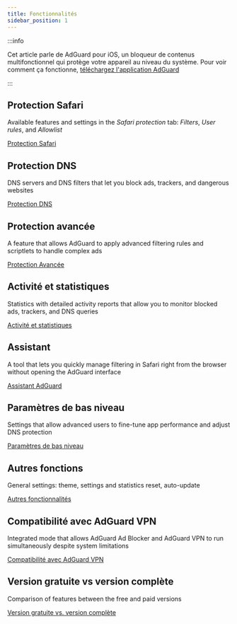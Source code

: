 ```yaml
---
title: Fonctionnalités
sidebar_position: 1
---
```


:::info

Cet article parle de AdGuard pour iOS, un bloqueur de contenus multifonctionnel qui protège votre appareil au niveau du système. Pour voir comment ça fonctionne, [téléchargez l'application AdGuard](https://agrd.io/download-kb-adblock)

:::

## Protection Safari

Available features and settings in the _Safari protection_ tab: _Filters_, _User rules_, and _Allowlist_

[Protection Safari](/adguard-for-ios/features/safari-protection.md)

## Protection DNS

DNS servers and DNS filters that let you block ads, trackers, and dangerous websites

[Protection DNS](/adguard-for-ios/features/dns-protection/)

## Protection avancée

A feature that allows AdGuard to apply advanced filtering rules and scriptlets to handle complex ads

[Protection Avancée](/adguard-for-ios/features/advanced-protection.md)

## Activité et statistiques

Statistics with detailed activity reports that allow you to monitor blocked ads, trackers, and DNS queries

[Activité et statistiques](/adguard-for-ios/features/activity.md)

## Assistant

A tool that lets you quickly manage filtering in Safari right from the browser without opening the AdGuard interface

[Assistant AdGuard](/adguard-for-ios/features/assistant.md)

## Paramètres de bas niveau

Settings that allow advanced users to fine-tune app performance and adjust DNS protection

[Paramètres de bas niveau](/adguard-for-ios/features/low-level-settings.md)

## Autres fonctions

General settings: theme, settings and statistics reset, auto-update

[Autres fonctionnalités](/adguard-for-ios/features/other-features.md)

## Compatibilité avec AdGuard VPN

Integrated mode that allows AdGuard Ad Blocker and AdGuard VPN to run simultaneously despite system limitations

[Compatibilité avec AdGuard VPN](/adguard-for-ios/features/compatibility-with-adguard-vpn.md)

## Version gratuite vs version complète

Comparison of features between the free and paid versions

[Version gratuite vs. version complète](/adguard-for-ios/features/free-vs-full.md)
